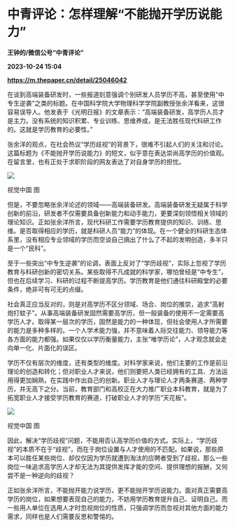 # 中青评论：怎样理解“不能抛开学历说能力”
**王钟的/微信公号“中青评论”**

**2023-10-24 15:04**

**https://m.thepaper.cn/detail/25046042**

在谈到高端装备研发时，一些报道刻意强调个别研发人员学历不高，甚至使用“中专生逆袭”之类的标题。在中国科学院大学物理科学学院副教授张余洋看来，这很容易误导人。他发表于《光明日报》的文章表示：“高端装备研发，高学历人员才是主力。没有系统的知识积累、专业训练、思维养成，是无法胜任现代科研工作的。这就是学历教育的必要性。”

张余洋的观点，在社会热议“学历歧视”的背景下，很难不引起人们的关注和讨论。这篇标题为《不能抛开学历说能力》的短文，似乎意在表达崇尚高学历的价值观。在留言里，也有正处于求职阶段的网友表达了对自身学历的担忧。

![](https://imagecloud.thepaper.cn/thepaper/image/275/462/982.jpg)

视觉中国 图

但是，不要忽略张余洋论述的领域——高端装备研发。高端装备研发无疑属于科学创新的前沿，研发者不仅需要具备创新能力和动手能力，更要深刻领悟相关领域的理论知识。正如张余洋所言，现代科研工作需要学历教育提供的知识、训练、思维。是否取得相应的学历，就是科研人员“能力”的体现。在一个健全的科研生态体系里，没有相应专业领域的学历而空谈自己搞出了什么了不起的发明创造，多半只是一个“民科”。

至于一些突出“中专生逆袭”的论调，表面上反对了“学历歧视”，实际上忽视了学历教育与科研创新的密切关系。某些取得不凡成就的科学家，哪怕曾经是“中专生”，但也在后续学习、科研的过程不断提高学历。学历教育是他们通往科研殿堂的必要条件，绝非可有可无的点缀。

社会真正应当反对的，则是对高学历不区分领域、场合、岗位的推崇，追求“高射炮打蚊子”。从事高端装备研发固然需要高学历，但一般装备的使用不一定需要高学历人才。取得某一层次的学历，固然是能力的一种体现，但社会使用人才所需要的能力是多种多样的。一个人学术能力强，并不意味着人际交往能力、领导能力等各方面的能力都强。如果仅仅以学历衡量能力，主张“唯学历论”，人才观念就会走向单一化、片面化的误区。

学历不仅有层次的维度，还有类型的维度。对科学家来说，他们主要的工作是前沿理论的创造和转化；但对职业人才来说，他们则要把人类已经拥有的工具、方法运用得更加娴熟，在实践中作出自己的创新。职业人才与理论人才两条赛道、两种学历，并无高下之分。当前，教育部门和高校正在大力推广职业本科教育，就是为了拓宽职业人才接受学历教育的赛道，打破职业人才的学历“天花板”。

![](https://imagecloud.thepaper.cn/thepaper/image/275/462/983.jpg)

视觉中国 图

因此，解决“学历歧视”问题，不能用否认高学历价值的方式。实际上，“学历歧视”的本质不在于“歧视”，而在于岗位设置与人才使用的不匹配。如果说，那些原本可以胜任某些岗位、却仅仅因为学历就遭到淘汰的应聘者受到了歧视，那么一些岗位一味追求高学历人才却无法为其提供发挥才能的空间、提供理想的报酬，又何尝不是一种逆向的歧视？

正如张余洋所言，不能抛开能力说学历，更不能抛开学历说能力。面对真正需要高学历的岗位，如果想要表现自己的能力，不妨用学历教育提升自己、证明自己。而一些用人单位在选用人才时忽视岗位的性质，只强调学历而忽视对其他方面的能力需求，同样也是人们需要反思和警惕的。